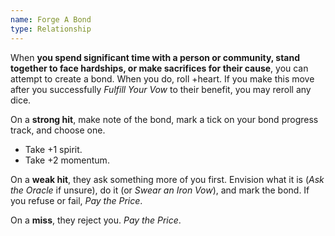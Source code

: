 ```yaml
---
name: Forge A Bond
type: Relationship
---
```


When **you spend significant time with a person or community, stand together to face hardships, or make sacrifices for their cause**, you can attempt to create a bond. When you do, roll +heart. If you make this move after you successfully _Fulfill Your Vow_ to their benefit, you may reroll any dice.

On a **strong hit**, make note of the bond, mark a tick on your bond progress track, and choose one.

- Take +1 spirit.
- Take +2 momentum.

On a **weak hit**, they ask something more of you first. Envision what it is (_Ask the Oracle_ if unsure), do it (or _Swear an Iron Vow_), and mark the bond. If you refuse or fail, _Pay the Price_.

On a **miss**, they reject you. _Pay the Price_.
